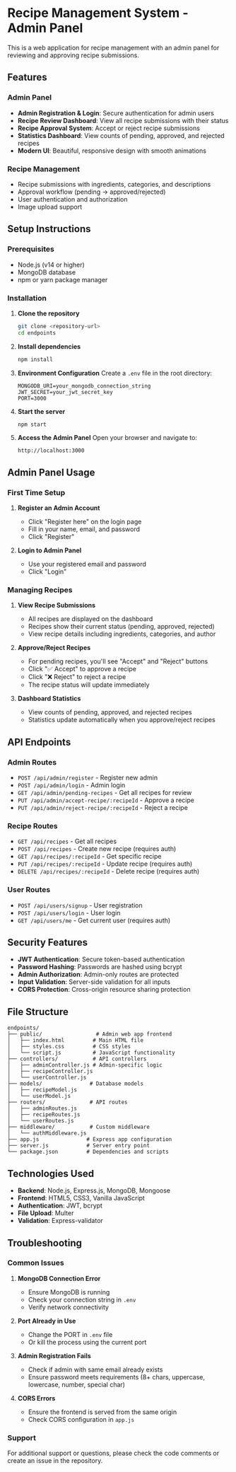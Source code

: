 # Recipe Management System - Admin Panel

This is a web application for recipe management with an admin panel for reviewing and approving recipe submissions.

## Features

### Admin Panel
- **Admin Registration & Login**: Secure authentication for admin users
- **Recipe Review Dashboard**: View all recipe submissions with their status
- **Recipe Approval System**: Accept or reject recipe submissions
- **Statistics Dashboard**: View counts of pending, approved, and rejected recipes
- **Modern UI**: Beautiful, responsive design with smooth animations

### Recipe Management
- Recipe submissions with ingredients, categories, and descriptions
- Approval workflow (pending → approved/rejected)
- User authentication and authorization
- Image upload support

## Setup Instructions

### Prerequisites
- Node.js (v14 or higher)
- MongoDB database
- npm or yarn package manager

### Installation

1. **Clone the repository**
   ```bash
   git clone <repository-url>
   cd endpoints
   ```

2. **Install dependencies**
   ```bash
   npm install
   ```

3. **Environment Configuration**
   Create a `.env` file in the root directory:
   ```env
   MONGODB_URI=your_mongodb_connection_string
   JWT_SECRET=your_jwt_secret_key
   PORT=3000
   ```

4. **Start the server**
   ```bash
   npm start
   ```

5. **Access the Admin Panel**
   Open your browser and navigate to:
   ```
   http://localhost:3000
   ```

## Admin Panel Usage

### First Time Setup
1. **Register an Admin Account**
   - Click "Register here" on the login page
   - Fill in your name, email, and password
   - Click "Register"

2. **Login to Admin Panel**
   - Use your registered email and password
   - Click "Login"

### Managing Recipes
1. **View Recipe Submissions**
   - All recipes are displayed on the dashboard
   - Recipes show their current status (pending, approved, rejected)
   - View recipe details including ingredients, categories, and author

2. **Approve/Reject Recipes**
   - For pending recipes, you'll see "Accept" and "Reject" buttons
   - Click "✅ Accept" to approve a recipe
   - Click "❌ Reject" to reject a recipe
   - The recipe status will update immediately

3. **Dashboard Statistics**
   - View counts of pending, approved, and rejected recipes
   - Statistics update automatically when you approve/reject recipes

## API Endpoints

### Admin Routes
- `POST /api/admin/register` - Register new admin
- `POST /api/admin/login` - Admin login
- `GET /api/admin/pending-recipes` - Get all recipes for review
- `PUT /api/admin/accept-recipe/:recipeId` - Approve a recipe
- `PUT /api/admin/reject-recipe/:recipeId` - Reject a recipe

### Recipe Routes
- `GET /api/recipes` - Get all recipes
- `POST /api/recipes` - Create new recipe (requires auth)
- `GET /api/recipes/:recipeId` - Get specific recipe
- `PUT /api/recipes/:recipeId` - Update recipe (requires auth)
- `DELETE /api/recipes/:recipeId` - Delete recipe (requires auth)

### User Routes
- `POST /api/users/signup` - User registration
- `POST /api/users/login` - User login
- `GET /api/users/me` - Get current user (requires auth)

## Security Features

- **JWT Authentication**: Secure token-based authentication
- **Password Hashing**: Passwords are hashed using bcrypt
- **Admin Authorization**: Admin-only routes are protected
- **Input Validation**: Server-side validation for all inputs
- **CORS Protection**: Cross-origin resource sharing protection

## File Structure

```
endpoints/
├── public/                 # Admin web app frontend
│   ├── index.html         # Main HTML file
│   ├── styles.css         # CSS styles
│   └── script.js          # JavaScript functionality
├── controllers/           # API controllers
│   ├── adminController.js # Admin-specific logic
│   ├── recipeController.js
│   └── userController.js
├── models/               # Database models
│   ├── recipeModel.js
│   └── userModel.js
├── routers/              # API routes
│   ├── adminRoutes.js
│   ├── recipeRoutes.js
│   └── userRoutes.js
├── middleware/           # Custom middleware
│   └── authMiddleware.js
├── app.js               # Express app configuration
├── server.js            # Server entry point
└── package.json         # Dependencies and scripts
```

## Technologies Used

- **Backend**: Node.js, Express.js, MongoDB, Mongoose
- **Frontend**: HTML5, CSS3, Vanilla JavaScript
- **Authentication**: JWT, bcrypt
- **File Upload**: Multer
- **Validation**: Express-validator

## Troubleshooting

### Common Issues

1. **MongoDB Connection Error**
   - Ensure MongoDB is running
   - Check your connection string in `.env`
   - Verify network connectivity

2. **Port Already in Use**
   - Change the PORT in `.env` file
   - Or kill the process using the current port

3. **Admin Registration Fails**
   - Check if admin with same email already exists
   - Ensure password meets requirements (8+ chars, uppercase, lowercase, number, special char)

4. **CORS Errors**
   - Ensure the frontend is served from the same origin
   - Check CORS configuration in `app.js`

### Support

For additional support or questions, please check the code comments or create an issue in the repository. 